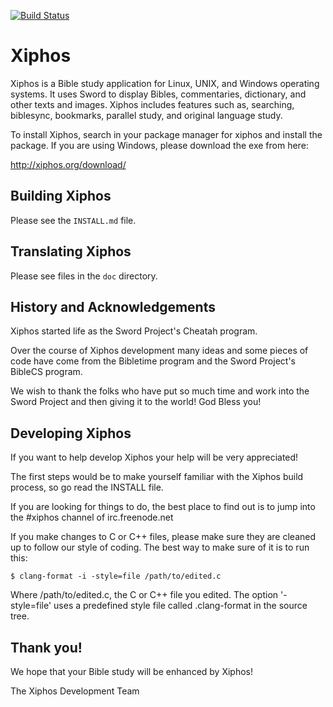 [![Build Status](https://travis-ci.org/crosswire/xiphos.svg?branch=master)](https://travis-ci.org/crosswire/xiphos)

# Xiphos

Xiphos is a Bible study application for Linux, UNIX, and Windows operating
systems. It uses Sword to display Bibles, commentaries, dictionary, and other
texts and images. Xiphos includes features such as, searching, biblesync,
bookmarks, parallel study, and original language study.

To install Xiphos, search in your package manager for xiphos and install the
package. If you are using Windows, please download the exe from here:

http://xiphos.org/download/

## Building Xiphos

Please see the `INSTALL.md` file.

## Translating Xiphos

Please see files in the `doc` directory.

## History and Acknowledgements

Xiphos started life as the Sword Project's Cheatah program.

Over the course of Xiphos development many ideas and some pieces of code have
come from the Bibletime program and the Sword Project's BibleCS program.

We wish to thank the folks who have put so much time and work into the Sword
Project and then giving it to the world! God Bless you!


## Developing Xiphos


If you want to help develop Xiphos your help will be very appreciated!

The first steps would be to make yourself familiar with the Xiphos build
process, so go read the INSTALL file.

If you are looking for things to do, the best place to find out is to jump into
the #xiphos channel of irc.freenode.net

If you make changes to C or C++ files, please make sure they are cleaned up to
follow our style of coding. The best way to make sure of it is to run this:

	$ clang-format -i -style=file /path/to/edited.c

Where /path/to/edited.c, the C or C++ file you edited. The option '-style=file'
uses a predefined style file called .clang-format in the source tree.


## Thank you!


We hope that your Bible study will be enhanced by Xiphos!

The Xiphos Development Team
